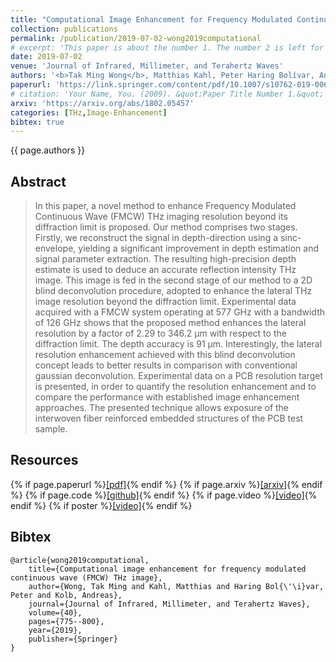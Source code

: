 ```yaml
---
title: "Computational Image Enhancement for Frequency Modulated Continuous Wave (FMCW) THz Image"
collection: publications
permalink: /publication/2019-07-02-wong2019computational
# excerpt: 'This paper is about the number 1. The number 2 is left for future work.'
date: 2019-07-02
venue: 'Journal of Infrared, Millimeter, and Terahertz Waves'
authors: '<b>Tak Ming Wong</b>, Matthias Kahl, Peter Haring Bolívar, Andreas Kolb'
paperurl: 'https://link.springer.com/content/pdf/10.1007/s10762-019-00609-w.pdf'
# citation: 'Your Name, You. (2009). &quot;Paper Title Number 1.&quot; <i>Journal 1</i>. 1(1).'
arxiv: 'https://arxiv.org/abs/1802.05457'
categories: [THz,Image-Enhancement]
bibtex: true
---
```


{{ page.authors }}

## Abstract
> In this paper, a novel method to enhance Frequency Modulated Continuous Wave (FMCW) THz imaging resolution beyond its diffraction limit is proposed. Our method comprises two stages. Firstly, we reconstruct the signal in depth-direction using a sinc-envelope, yielding a significant improvement in depth estimation and signal parameter extraction. The resulting high-precision depth estimate is used to deduce an accurate reflection intensity THz image. This image is fed in the second stage of our method to a 2D blind deconvolution procedure, adopted to enhance the lateral THz image resolution beyond the diffraction limit. Experimental data acquired with a FMCW system operating at 577 GHz with a bandwidth of 126 GHz shows that the proposed method enhances the lateral resolution by a factor of 2.29 to 346.2 μm with respect to the diffraction limit. The depth accuracy is 91 μm. Interestingly, the lateral resolution enhancement achieved with this blind deconvolution concept leads to better results in comparison with conventional gaussian deconvolution. Experimental data on a PCB resolution target is presented, in order to quantify the resolution enhancement and to compare the performance with established image enhancement approaches. The presented technique allows exposure of the interwoven fiber reinforced embedded structures of the PCB test sample.

## Resources

{% if page.paperurl %}<a href=" {{ page.paperurl }} ">[pdf]</a>{% endif %} {% if page.arxiv %}<a href=" {{ page.arxiv }} ">[arxiv]</a>{% endif %} {% if page.code %}<a href=" {{ page.code }} ">[github]</a>{% endif %} {% if page.video %}<a href=" {{ page.video }} ">[video]</a>{% endif %} {% if poster %}<a href=" {{ page.poster }} ">[video]</a>{% endif %}


## Bibtex

    @article{wong2019computational,
        title={Computational image enhancement for frequency modulated continuous wave (FMCW) THz image},
        author={Wong, Tak Ming and Kahl, Matthias and Haring Bol{\'\i}var, Peter and Kolb, Andreas},
        journal={Journal of Infrared, Millimeter, and Terahertz Waves},
        volume={40},
        pages={775--800},
        year={2019},
        publisher={Springer}
    }
